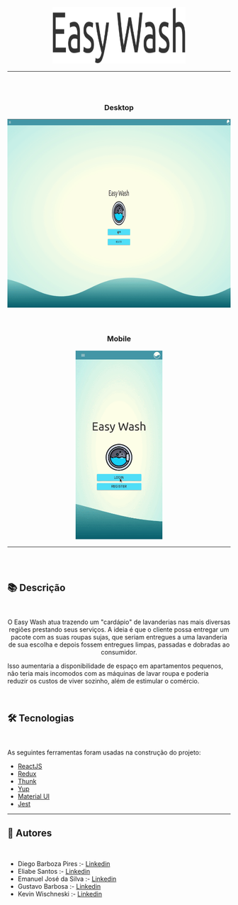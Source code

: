 <div align="center">
<img src="/imagemreadme/titulo.svg" alt="titulo" width="300" height="127"></img>
</div>
<hr>
<br>
<br>


<div align="center">
<h3 align="center">Desktop</h3>
<img src="/imagemreadme/Desktop.gif" alt="demo-desktop" width="700" height="425"></img>
</div>
<br>
<br>

<div align="center">
<h3 align="center">Mobile</h3>
<img src="/imagemreadme/Mobile.gif" alt="demo-mobile" height="425"></img>
</div>


------------


<br>
<br>

## 📚 Descrição ##
<br>
<p align="center">
O Easy Wash atua trazendo um "cardápio" de lavanderias nas mais diversas regiões prestando seus serviços. A ideia é que o cliente possa entregar um pacote com as suas roupas sujas, que seriam entregues a uma lavanderia de sua escolha e depois fossem entregues limpas, passadas e dobradas ao consumidor.
</p>
<p>
  Isso aumentaria a disponibilidade de espaço em apartamentos pequenos, não teria mais incomodos com as máquinas de lavar roupa e poderia reduzir os custos de viver sozinho, além de estimular o comércio.
</p>
<br>
<h2> 🛠 Tecnologias </h2>
<br>

As seguintes ferramentas foram usadas na construção do projeto:
<br>

- [ReactJS](https://pt-br.reactjs.org)
- [Redux](https://redux.js.org/)
- [Thunk](https://github.com/reduxjs/redux-thunk)
- [Yup](https://github.com/jquense/yup)
- [Material UI](https://material-ui.com/pt/)
- [Jest](https://www.typescriptlang.org)

------------

## 📌 Autores ##
<br>

- Diego Barboza Pires :- [Linkedin](https://www.linkedin.com/in/diego-barboza-pires-confianca/)
- Eliabe Santos  :- [Linkedin](https://www.linkedin.com/in/eliabe-santos/)
- Emanuel José da Silva :- [Linkedin](https://www.linkedin.com/in/emanueljose/)
- Gustavo Barbosa  :- [Linkedin](https://www.linkedin.com/in/gustavo-barbosa-7953066b/)
- Kevin Wischneski :- [Linkedin](https://www.linkedin.com/in/kevin-wischneski/)

